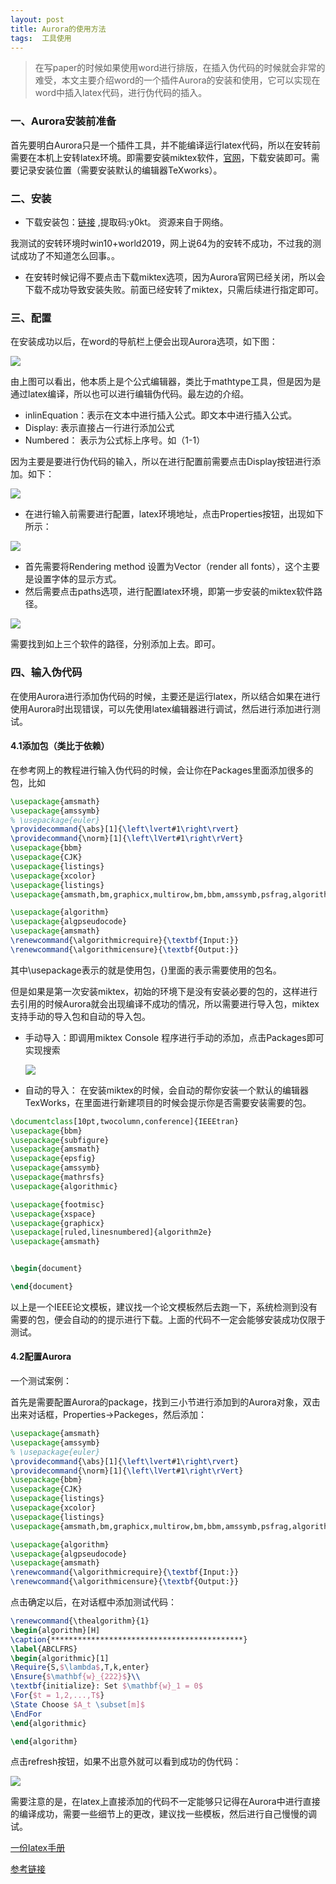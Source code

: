 ```yaml
---
layout: post
title: Aurora的使用方法
tags:  工具使用
---
```



> 在写paper的时候如果使用word进行排版，在插入伪代码的时候就会非常的难受，本文主要介绍word的一个插件Aurora的安装和使用，它可以实现在word中插入latex代码，进行伪代码的插入。

### 一、Aurora安装前准备

首先要明白Aurora只是一个插件工具，并不能编译运行latex代码，所以在安转前需要在本机上安转latex环境。即需要安装miktex软件，[官网](https://miktex.org/download)，下载安装即可。需要记录安装位置（需要安装默认的编辑器TeXworks）。



### 二、安装

- 下载安装包：[链接](https://pan.baidu.com/s/1qY_iMQ7XKr7MceX6BBs6vA) ,提取码:y0kt。 资源来自于网络。

我测试的安转环境时win10+world2019，网上说64为的安转不成功，不过我的测试成功了不知道怎么回事。。

- 在安转时候记得不要点击下载miktex选项，因为Aurora官网已经关闭，所以会下载不成功导致安装失败。前面已经安转了miktex，只需后续进行指定即可。

### 三、配置

在安装成功以后，在word的导航栏上便会出现Aurora选项，如下图：

![](../image/Aurora展示.png)

由上图可以看出，他本质上是个公式编辑器，类比于mathtype工具，但是因为是通过latex编译，所以也可以进行编辑伪代码。最左边的介绍。

- inlinEquation：表示在文本中进行插入公式。即文本中进行插入公式。
- Display: 表示直接占一行进行添加公式
- Numbered： 表示为公式标上序号。如（1-1）

因为主要是要进行伪代码的输入，所以在进行配置前需要点击Display按钮进行添加。如下：

![](../image/Aurora输入.png)

- 在进行输入前需要进行配置，latex环境地址，点击Properties按钮，出现如下所示：

![](../image/Aurora配置1.png)

- 首先需要将Rendering method 设置为Vector（render all fonts），这个主要是设置字体的显示方式。
- 然后需要点击paths选项，进行配置latex环境，即第一步安装的miktex软件路径。

![](../image/Aurora配置2.png)

需要找到如上三个软件的路径，分别添加上去。即可。

### 四、输入伪代码

在使用Aurora进行添加伪代码的时候，主要还是运行latex，所以结合如果在进行使用Aurora时出现错误，可以先使用latex编辑器进行调试，然后进行添加进行测试。

#### 4.1添加包（类比于依赖）

在参考网上的教程进行输入伪代码的时候，会让你在Packages里面添加很多的包，比如

```latex
\usepackage{amsmath}
\usepackage{amssymb}
% \usepackage{euler}
\providecommand{\abs}[1]{\left\lvert#1\right\rvert}
\providecommand{\norm}[1]{\left\lVert#1\right\rVert}
\usepackage{bbm}
\usepackage{CJK}
\usepackage{listings}
\usepackage{xcolor}
\usepackage{listings}
\usepackage{amsmath,bm,graphicx,multirow,bm,bbm,amssymb,psfrag,algorithm,subfigure,color,mdframed,wasysym,subeqnarray,multicol}

\usepackage{algorithm}
\usepackage{algpseudocode}
\usepackage{amsmath}
\renewcommand{\algorithmicrequire}{\textbf{Input:}}
\renewcommand{\algorithmicensure}{\textbf{Output:}}
```

其中\usepackage表示的就是使用包，{}里面的表示需要使用的包名。  

但是如果是第一次安装miktex，初始的环境下是没有安装必要的包的，这样进行去引用的时候Aurora就会出现编译不成功的情况，所以需要进行导入包，miktex支持手动的导入包和自动的导入包。

- 手动导入：即调用miktex Console 程序进行手动的添加，点击Packages即可实现搜索

  ![](../image/MikTex.png)

- 自动的导入： 在安装miktex的时候，会自动的帮你安装一个默认的编辑器TexWorks，在里面进行新建项目的时候会提示你是否需要安装需要的包。

```latex
\documentclass[10pt,twocolumn,conference]{IEEEtran}
\usepackage{bbm}
\usepackage{subfigure}
\usepackage{amsmath}
\usepackage{epsfig}
\usepackage{amssymb}
\usepackage{mathrsfs}
\usepackage{algorithmic}

\usepackage{footmisc}
\usepackage{xspace}
\usepackage{graphicx}
\usepackage[ruled,linesnumbered]{algorithm2e}
\usepackage{amsmath}


\begin{document}

\end{document}
```

以上是一个IEEE论文模板，建议找一个论文模板然后去跑一下，系统检测到没有需要的包，便会自动的的提示进行下载。上面的代码不一定会能够安装成功仅限于测试。

#### 4.2配置Aurora

 一个测试案例：

首先是需要配置Aurora的package，找到三小节进行添加到的Aurora对象，双击出来对话框，Properties->Packeges，然后添加：

```latex
\usepackage{amsmath}
\usepackage{amssymb}
% \usepackage{euler}
\providecommand{\abs}[1]{\left\lvert#1\right\rvert}
\providecommand{\norm}[1]{\left\lVert#1\right\rVert}
\usepackage{bbm}
\usepackage{CJK}
\usepackage{listings}
\usepackage{xcolor}
\usepackage{listings}
\usepackage{amsmath,bm,graphicx,multirow,bm,bbm,amssymb,psfrag,algorithm,subfigure,color,mdframed,wasysym,subeqnarray,multicol}

\usepackage{algorithm}
\usepackage{algpseudocode}
\usepackage{amsmath}
\renewcommand{\algorithmicrequire}{\textbf{Input:}}
\renewcommand{\algorithmicensure}{\textbf{Output:}}
```

点击确定以后，在对话框中添加测试代码：

```latex
\renewcommand{\thealgorithm}{1}
\begin{algorithm}[H] 
\caption{*******************************************} 
\label{ABCLFRS}
\begin{algorithmic}[1] 
\Require{S,$\lambda$,T,k,enter}
\Ensure{$\mathbf{w}_{222}$}\\ 
\textbf{initialize}: Set $\mathbf{w}_1 = 0$ 
\For{$t = 1,2,...,T$} 
\State Choose $A_t \subset[m]$
\EndFor
\end{algorithmic} 

\end{algorithm}
```

点击refresh按钮，如果不出意外就可以看到成功的伪代码：

![](../image/AuroraSuccess.png)

需要注意的是，在latex上直接添加的代码不一定能够只记得在Aurora中进行直接的编译成功，需要一些细节上的更改，建议找一些模板，然后进行自己慢慢的调试。  

[一份latex手册]( https://github.com/LostStarTvT/lostStarTvT.github.io/blob/master/book/latex手册.pdf )  

[参考链接]( http://www.yuerya.me/post/aurora-%7C-latex-in-word)

